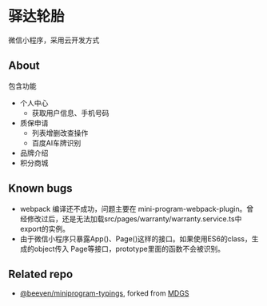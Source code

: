 # 驿达轮胎

微信小程序，采用云开发方式

## About
包含功能
* 个人中心
    * 获取用户信息、手机号码
* 质保申请
    * 列表增删改查操作
    * 百度AI车牌识别
* 品牌介绍
* 积分商城

## Known bugs
* webpack 编译还不成功，问题主要在 mini-program-webpack-plugin。曾经修改过后，还是无法加载src/pages/warranty/warranty.service.ts中export的实例。
* 由于微信小程序只暴露App()、Page()这样的接口。如果使用ES6的class，生成的object传入 Page等接口，prototype里面的函数不会被识别。

## Related repo
* [@beeven/miniprogram-typings](https://github.com/beeven/miniprogram-typings), forked from [MDGS](https://github.com/MS-DG/api-typings)